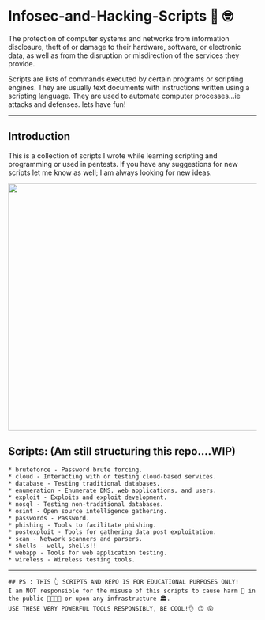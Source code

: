 # Infosec-and-Hacking-Scripts  	:monocle_face: :nerd_face:

The protection of computer systems and networks from information disclosure, theft of or damage to their hardware, software, or electronic data, as well as from the disruption or misdirection of the services they provide. 

Scripts are lists of commands executed by certain programs or scripting engines. They are usually text documents with instructions written using a scripting language. They are used to automate computer processes...ie attacks and defenses. lets have fun!

----------------------------------------------------------------------------------------------------------------------------------------------------------------------
Introduction
------------
This is a collection of scripts I wrote while learning scripting and programming or used in pentests. If you have any suggestions for new scripts let me know as well; I am always looking for new ideas.

<img src="zhackgithub1.gif " height="500" width="1750" >

Scripts: (Am still structuring this repo....WIP)
------------
    * bruteforce - Password brute forcing.
    * cloud - Interacting with or testing cloud-based services.
    * database - Testing traditional databases.
    * enumeration - Enumerate DNS, web applications, and users.
    * exploit - Exploits and exploit development.
    * nosql - Testing non-traditional databases.
    * osint - Open source intelligence gathering.
    * passwords - Password.
    * phishing - Tools to facilitate phishing.
    * postexploit - Tools for gathering data post exploitation.
    * scan - Network scanners and parsers.
    * shells - well, shells!!
    * webapp - Tools for web application testing.
    * wireless - Wireless testing tools.
----------------------------------------------------------------------------------------------------------------------------------------------------------------------
```
## PS : THIS 👆 SCRIPTS AND REPO IS FOR EDUCATIONAL PURPOSES ONLY! 
I am NOT responsible for the misuse of this scripts to cause harm 👿 in the public 👨‍👨‍👧‍👧 or upon any infrastructure 🏛️. 
USE THESE VERY POWERFUL TOOLS RESPONSIBLY, BE COOL!👌 😏 😜

```

